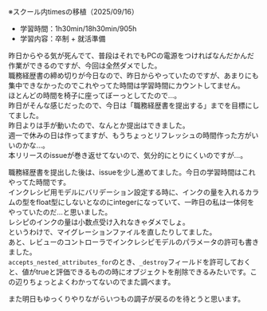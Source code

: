※スクール内timesの移植（2025/09/16）

- 学習時間：1h30min/18h30min/905h
- 学習内容：卒制 + 就活準備

昨日からやる気が死んでて、普段はそれでもPCの電源をつければなんだかんだ作業ができるのですが、今回は全然ダメでした。  
職務経歴書の締め切りが今日なので、昨日からやっていたのですが、あまりにも集中できなかったのでこれやってた時間は学習時間にカウントしてません。  
ほとんどの時間を椅子に座ってぼーっとしてたので…。  
昨日がそんな感じだったので、今日は「職務経歴書を提出する」までを目標にしてました。  
昨日よりは手が動いたので、なんとか提出はできました。  
週一で休みの日は作ってますが、もうちょっとリフレッシュの時間作った方がいいのかな…。  
本リリースのissueが巻き返せてないので、気分的にとりにくいのですが…。

職務経歴書を提出した後は、issueを少し進めてました。今日の学習時間はこれやってた時間です。  
インクレシピ用モデルにバリデーション設定する時に、インクの量を入れるカラムの型をfloat型にしないとなのにintegerになっていて、一昨日の私は一体何をやっていたのだ…と思いました。  
レシピのインクの量は小数点受け入れなきゃダメでしょ。  
というわけで、マイグレーションファイルを直したりしてました。  
あと、レビューのコントローラでインクレシピモデルのパラメータの許可も書きました。  
`accepts_nested_attributes_for`のとき、`_destroy`フィールドを許可しておくと、値がtrueと評価できるものの時にオブジェクトを削除できるみたいです。この辺りちょっとよくわかってないのでまた調べます。

また明日もゆっくりやりながらいつもの調子が戻るのを待とうと思います。

